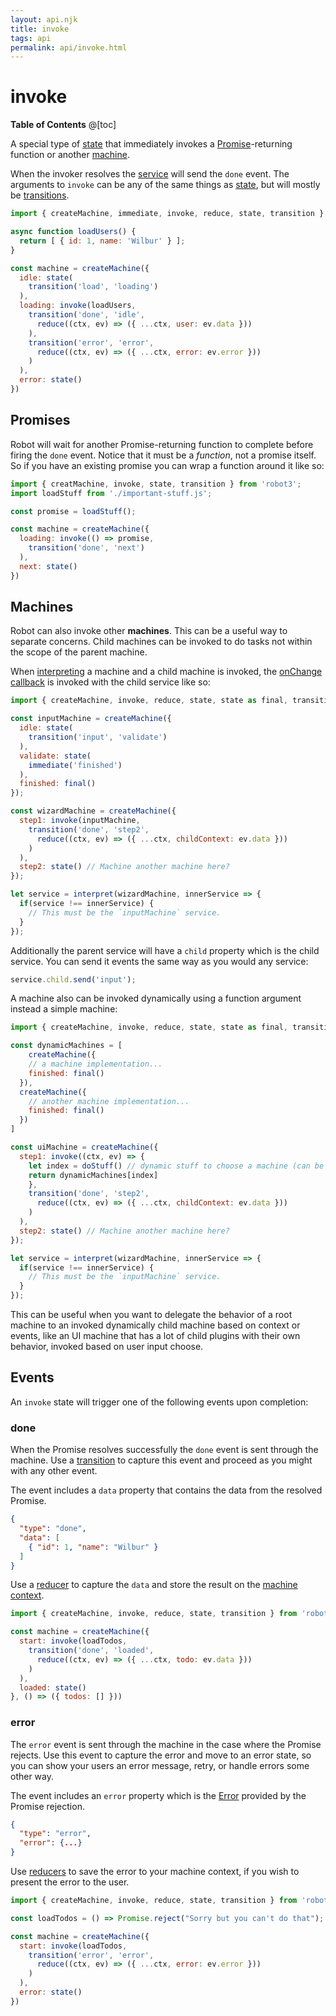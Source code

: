 ```yaml
---
layout: api.njk
title: invoke
tags: api
permalink: api/invoke.html
---
```


# invoke

__Table of Contents__
@[toc]

A special type of [state](./state.html) that immediately invokes a [Promise](https://developer.mozilla.org/en-US/docs/Web/JavaScript/Reference/Global_Objects/Promise)-returning function or another [machine](./createMachine.html).

When the invoker resolves the [service](./interpret.html) will send the `done` event. The arguments to `invoke` can be any of the same things as [state](./state.html), but will mostly be [transitions](./transition.html).

```js
import { createMachine, immediate, invoke, reduce, state, transition } from 'robot3';

async function loadUsers() {
  return [ { id: 1, name: 'Wilbur' } ];
}

const machine = createMachine({
  idle: state(
    transition('load', 'loading')
  ),
  loading: invoke(loadUsers,
    transition('done', 'idle',
      reduce((ctx, ev) => ({ ...ctx, user: ev.data }))
    ),
    transition('error', 'error',
      reduce((ctx, ev) => ({ ...ctx, error: ev.error }))
    )
  ),
  error: state()
})
```

## Promises

Robot will wait for another Promise-returning function to complete before firing the `done` event. Notice that it must be a *function*, not a promise itself. So if you have an existing promise you can wrap a function around it like so:

```js
import { creatMachine, invoke, state, transition } from 'robot3';
import loadStuff from './important-stuff.js';

const promise = loadStuff();

const machine = createMachine({
  loading: invoke(() => promise,
    transition('done', 'next')
  ),
  next: state()
})
```

## Machines

Robot can also invoke other __machines__. This can be a useful way to separate concerns. Child machines can be invoked to do tasks not within the scope of the parent machine.

When [interpreting](./interpret.html) a machine and a child machine is invoked, the [onChange callback](./interpret.html#onchange) is invoked with the child service like so:

```js
import { createMachine, invoke, reduce, state, state as final, transition } from 'robot3';

const inputMachine = createMachine({
  idle: state(
    transition('input', 'validate')
  ),
  validate: state(
    immediate('finished')
  ),
  finished: final()
});

const wizardMachine = createMachine({
  step1: invoke(inputMachine,
    transition('done', 'step2',
      reduce((ctx, ev) => ({ ...ctx, childContext: ev.data }))
    )
  ),
  step2: state() // Machine another machine here?
});

let service = interpret(wizardMachine, innerService => {
  if(service !== innerService) {
    // This must be the `inputMachine` service.
  }
});
```

Additionally the parent service will have a `child` property which is the child service. You can send it events the same way as you would any service:

```js
service.child.send('input');
```

A machine also can be invoked dynamically using a function argument instead a simple machine:

```js
import { createMachine, invoke, reduce, state, state as final, transition } from 'robot3';

const dynamicMachines = [
    createMachine({ 
    // a machine implementation...
    finished: final()
  }),
  createMachine({
    // another machine implementation...
    finished: final()
  })
]

const uiMachine = createMachine({
  step1: invoke((ctx, ev) => {
    let index = doStuff() // dynamic stuff to choose a machine (can be based on ctx or ev)
    return dynamicMachines[index]
    },
    transition('done', 'step2',
      reduce((ctx, ev) => ({ ...ctx, childContext: ev.data }))
    )
  ),
  step2: state() // Machine another machine here?
});

let service = interpret(wizardMachine, innerService => {
  if(service !== innerService) {
    // This must be the `inputMachine` service.
  }
});
```
This can be useful when you want to delegate the behavior of a root machine to an invoked dynamically child machine based on context or events,
like an UI machine that has a lot of child plugins with their own behavior, invoked based on user input choose.

## Events

An `invoke` state will trigger one of the following events upon completion:

### done

When the Promise resolves successfully the `done` event is sent through the machine. Use a [transition](./transition.html) to capture this event and proceed as you might with any other event.

The event includes a `data` property that contains the data from the resolved Promise.

```json
{
  "type": "done",
  "data": [
    { "id": 1, "name": "Wilbur" }
  ]
}
```

Use a [reducer](./reduce.html) to capture the `data` and store the result on the [machine context](./createMachine.html#context).

```js
import { createMachine, invoke, reduce, state, transition } from 'robot3';

const machine = createMachine({
  start: invoke(loadTodos,
    transition('done', 'loaded',
      reduce((ctx, ev) => ({ ...ctx, todo: ev.data }))
    )
  ),
  loaded: state()
}, () => ({ todos: [] }))
```

### error

The `error` event is sent through the machine in the case where the Promise rejects. Use this event to capture the error and move to an error state, so you can show your users an error message, retry, or handle errors some other way.

The event includes an `error` property which is the [Error](https://developer.mozilla.org/en-US/docs/Web/JavaScript/Reference/Global_Objects/Error) provided by the Promise rejection.

```json
{
  "type": "error",
  "error": {...}
}
```

Use [reducers](./reduce.html) to save the error to your machine context, if you wish to present the error to the user.

```js
import { createMachine, invoke, reduce, state, transition } from 'robot3';

const loadTodos = () => Promise.reject("Sorry but you can't do that");

const machine = createMachine({
  start: invoke(loadTodos,
    transition('error', 'error',
      reduce((ctx, ev) => ({ ...ctx, error: ev.error }))
    )
  ),
  error: state()
})
```
